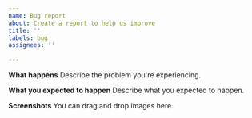 ```yaml
---
name: Bug report
about: Create a report to help us improve
title: ''
labels: bug
assignees: ''

---
```


**What happens**
Describe the problem you're experiencing.

**What you expected to happen**
Describe what you expected to happen.

**Screenshots**
You can drag and drop images here.
